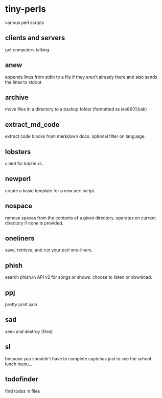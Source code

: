 # tiny-perls
various perl scripts

## clients and servers
get computers talking

## anew
appends lines from stdin to a file if they aren't already
there and also sends the lines to stdout.

## archive
move files in a directory to a backup folder (formatted as iso8601.bak)

## extract_md_code
extract code blocks from markdown docs. optional filter on language.

## lobsters
client for lobste.rs.

## newperl
create a basic template for a new perl script.

## nospace
remove spaces from the contents of a given directory. 
operates on current directory if none is provided.

## oneliners
save, retrieve, and run your perl one-liners.

## phish
search phish.in API v2 for songs or shows. choose to listen or download.

## ppj
pretty print json

## sad
seek and destroy (files)

## sl
because you shouldn't have to complete captchas just to
see the school lunch menu...

## todofinder
find todos in files